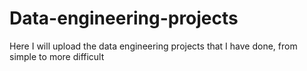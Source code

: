 # Data-engineering-projects
Here I will upload the data engineering projects that I have done, from simple to more difficult
